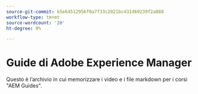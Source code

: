 ```yaml
---
source-git-commit: b5e64512956f0a7f33c2021bc431d69239f2a088
workflow-type: tm+mt
source-wordcount: '20'
ht-degree: 0%

---
```

# Guide di Adobe Experience Manager

Questo è l’archivio in cui memorizzare i video e i file markdown per i corsi &quot;AEM Guides&quot;.
